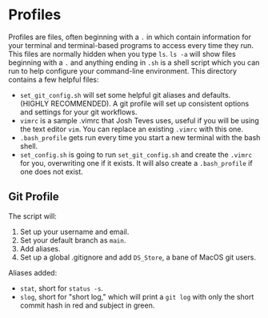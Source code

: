 # Profiles

Profiles are files, often beginning with a `.` in which contain
information for your terminal and terminal-based programs to
access every time they run. This files are normally hidden when
you type `ls`.
`ls -a` will show files beginning with a `.` and anything ending in `.sh`
is a shell script which you can run to help configure your command-line
environment.
This directory contains a few helpful files:

- `set_git_config.sh` will set some helpful git aliases and defaults.
  (HIGHLY RECOMMENDED).
  A git profile will set up consistent options and settings for your git
  workflows.
- `vimrc` is a sample .vimrc that Josh Teves uses, useful if you will be using
  the text editor `vim`.
  You can replace an existing `.vimrc` with this one.
- `.bash_profile` gets run every time you start a new terminal with the
  bash shell.
- `set_config.sh` is going to run `set_git_config.sh` and create the
  `.vimrc` for you, overwriting one if it exists.
  It will also create a `.bash_profile` if one does not exist.

## Git Profile

The script will:

1. Set up your username and email.
1. Set your default branch as `main`.
1. Add aliases.
1. Set up a global .gitignore and add `DS_Store`, a bane of MacOS git
   users.

Aliases added:

- `stat`, short for `status -s`.
- `slog`, short for "short log," which will print a `git log` with only the
  short commit hash in red and subject in green.
